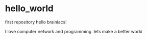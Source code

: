 # hello_world
first repository
hello brainiacs!

I love computer network and programming.
lets make a better world
